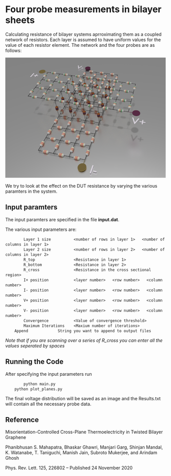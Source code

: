 # Four probe measurements in bilayer sheets

Calculating resistance of bilayer systems aprroximating them as a coupled network of resistors. Each layer is assumed to have uniform values for the value of each resistor element. The network and the four probes are as follows:

  ![Schematic](https://github.com/ShinjanM/Graphene_Layer_Resistance/blob/master/Schematic.png?raw=true)

We try to look at the effect on the DUT resistance by varying the various paramters in the system.

## Input paramters
The input paramters are specified in the file **input.dat**.

The various input parameters are:
```        
        Layer 1 size          <number of rows in layer 1>   <number of columns in layer 1>   
        Layer 2 size          <number of rows in layer 2>   <number of columns in layer 2>   
        R_top                 <Resistance in layer 1>  
        R_bottom              <Resistance in layer 2>  
        R_cross               <Resistance in the cross sectional region>   
        I+ position           <layer number>   <row number>   <column number>  
        I- position           <layer number>   <row number>   <column number>  
        V+ position           <layer number>   <row number>   <column number>    
        V- position           <layer number>   <row number>   <column number> 
        Convergence           <Value of convergence threshold>  
        Maximum Iterations    <Maxium number of iterations>  
	Append		       String you want to append to output files	
```	
*Note that if you are scanning over a series of R_cross you can enter all the values seperated by spaces*

## Running the Code
After specifying the input parameters run 
```
        python main.py
	python plot_planes.py
```     
The final voltage distribution will be saved as an image and the Results.txt will contain all the necessary probe data.


## Reference

Misorientation-Controlled Cross-Plane Thermoelectricity in Twisted Bilayer Graphene

Phanibhusan S. Mahapatra, Bhaskar Ghawri, Manjari Garg, Shinjan Mandal, K. Watanabe, T. Taniguchi, Manish Jain, Subroto Mukerjee, and Arindam Ghosh

Phys. Rev. Lett. 125, 226802 – Published 24 November 2020
